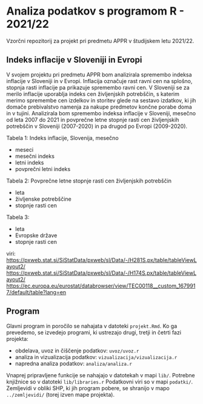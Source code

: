 # Analiza podatkov s programom R - 2021/22

Vzorčni repozitorij za projekt pri predmetu APPR v študijskem letu 2021/22. 

## Indeks inflacije v Sloveniji in Evropi
V svojem projektu pri predmetu APPR bom analizirala spremembo indeksa inflacije v Sloveniji in v Evropi.
Inflacija označuje rast ravni cen na splošno, stopnja rasti inflacije pa prikazuje spremembo ravni cen. V Sloveniji se za merilo inflacije uporablja indeks cen življenjskih potrebščin, s katerim merimo spremembe  cen izdelkov in storitev glede na sestavo izdatkov, ki jih domače prebivalstvo namenja za nakupe predmetov končne porabe doma in v tujini.
Analizirala bom spremembo indeksa inflacije v Sloveniji, mesečno od leta 2007 do 2021 in povprečne letne stopnje rasti cen življenjskih potrebščin v Sloveniji (2007-2020) in pa drugod po Evropi (2009-2020).

Tabela 1: Indeks inflacije, Slovenija, mesečno
 * meseci
 * mesečni indeks
 * letni indeks
 * povprečni letni indeks

Tabela 2: Povprečne letne stopnje rasti cen življenjskih potrebščin 
 * leta
 * življenske potrebščine
 * stopnje rasti cen

Tabela 3:
 * leta
 * Evropske države
 * stopnje rasti cen

viri:
https://pxweb.stat.si/SiStatData/pxweb/sl/Data/-/H281S.px/table/tableViewLayout2/
https://pxweb.stat.si/SiStatData/pxweb/sl/Data/-/H174S.px/table/tableViewLayout2/
https://ec.europa.eu/eurostat/databrowser/view/TEC00118__custom_1679917/default/table?lang=en

## Program

Glavni program in poročilo se nahajata v datoteki `projekt.Rmd`.
Ko ga prevedemo, se izvedejo programi, ki ustrezajo drugi, tretji in četrti fazi projekta:

* obdelava, uvoz in čiščenje podatkov: `uvoz/uvoz.r`
* analiza in vizualizacija podatkov: `vizualizacija/vizualizacija.r`
* napredna analiza podatkov: `analiza/analiza.r`

Vnaprej pripravljene funkcije se nahajajo v datotekah v mapi `lib/`.
Potrebne knjižnice so v datoteki `lib/libraries.r`
Podatkovni viri so v mapi `podatki/`.
Zemljevidi v obliki SHP, ki jih program pobere,
se shranijo v mapo `../zemljevidi/` (torej izven mape projekta).
